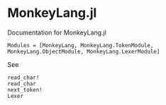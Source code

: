 # MonkeyLang.jl

Documentation for MonkeyLang.jl

```@index
Modules = [MonkeyLang, MonkeyLang.TokenModule, MonkeyLang.ObjectModule, MonkeyLang.LexerModule]
```

See

```@docs
read_char!
read_char
next_token!
Lexer
```

